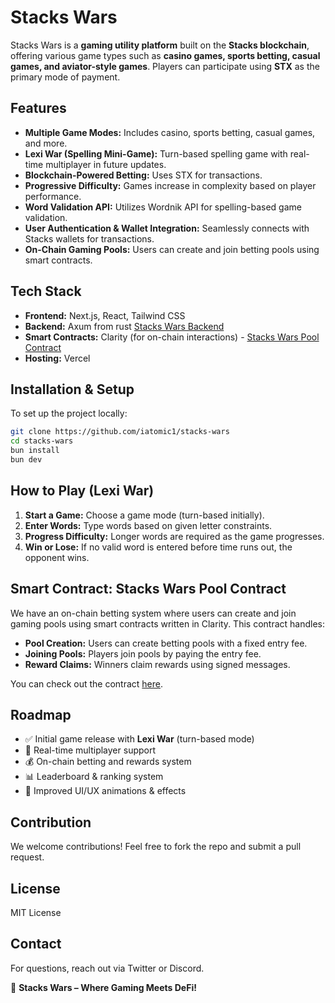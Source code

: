 # Stacks Wars

Stacks Wars is a **gaming utility platform** built on the **Stacks blockchain**, offering various game types such as **casino games, sports betting, casual games, and aviator-style games**. Players can participate using **STX** as the primary mode of payment.

## Features

-   **Multiple Game Modes:** Includes casino, sports betting, casual games, and more.
-   **Lexi War (Spelling Mini-Game):** Turn-based spelling game with real-time multiplayer in future updates.
-   **Blockchain-Powered Betting:** Uses STX for transactions.
-   **Progressive Difficulty:** Games increase in complexity based on player performance.
-   **Word Validation API:** Utilizes Wordnik API for spelling-based game validation.
-   **User Authentication & Wallet Integration:** Seamlessly connects with Stacks wallets for transactions.
-   **On-Chain Gaming Pools:** Users can create and join betting pools using smart contracts.

## Tech Stack

-   **Frontend:** Next.js, React, Tailwind CSS
-   **Backend:** Axum from rust [Stacks Wars Backend](https://github.com/iflames1/stacks-wars-be)
-   **Smart Contracts:** Clarity (for on-chain interactions) - [Stacks Wars Pool Contract](https://github.com/iflames1/stacks-wars-contract)
-   **Hosting:** Vercel

## Installation & Setup

To set up the project locally:

```sh
git clone https://github.com/iatomic1/stacks-wars
cd stacks-wars
bun install
bun dev
```

## How to Play (Lexi War)

1. **Start a Game:** Choose a game mode (turn-based initially).
2. **Enter Words:** Type words based on given letter constraints.
3. **Progress Difficulty:** Longer words are required as the game progresses.
4. **Win or Lose:** If no valid word is entered before time runs out, the opponent wins.

## Smart Contract: Stacks Wars Pool Contract

We have an on-chain betting system where users can create and join gaming pools using smart contracts written in Clarity. This contract handles:

-   **Pool Creation:** Users can create betting pools with a fixed entry fee.
-   **Joining Pools:** Players join pools by paying the entry fee.
-   **Reward Claims:** Winners claim rewards using signed messages.

You can check out the contract [here](https://github.com/iflames1/stacks-wars-contract).

## Roadmap

-   ✅ Initial game release with **Lexi War** (turn-based mode)
-   🚀 Real-time multiplayer support
-   💰 On-chain betting and rewards system
-   📊 Leaderboard & ranking system
-   🎨 Improved UI/UX animations & effects

## Contribution

We welcome contributions! Feel free to fork the repo and submit a pull request.

## License

MIT License

## Contact

For questions, reach out via Twitter or Discord.

🚀 **Stacks Wars – Where Gaming Meets DeFi!**
